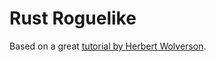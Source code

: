# Rust Roguelike

Based on a great [tutorial by Herbert Wolverson](http://bfnightly.bracketproductions.com/rustbook/chapter_0.html).
